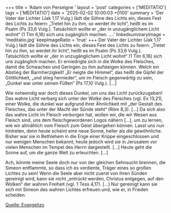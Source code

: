 +++
title = 'Adam von Perseigne  '
layout = 'post'
categories = ['MEDITATIO']
tags = ['MEDITATIO']
date = '2025-02-02 10:00:03 +0100'
summary = 'Der Vater der Lichter (Jak 1,17 Vulg.) lädt die Söhne des Lichts ein, dieses Fest des Lichts zu feiern: „Tretet hin zu ihm, so werdet ihr licht“, heißt es im Psalm (Ps 33,6 Vulg.). Tatsächlich wollte er „der in unzugänglichem Licht wohnt“ (1 Tim 6,16) sich uns zugänglich machen. ....'
linkedsummaryImage = 'meditatio.jpg'
keepImageRatio = 'true'
+++
Der Vater der Lichter (Jak 1,17 Vulg.) lädt die Söhne des Lichts ein, dieses Fest des Lichts zu feiern: „Tretet hin zu ihm, so werdet ihr licht“, heißt es im Psalm (Ps 33,6 Vulg.). Tatsächlich wollte er „der in unzugänglichem Licht wohnt“ (1 Tim 6,16) sich uns zugänglich machen. Er erniedrigte sich in die Wolke des Fleisches, damit die Schwachen und Geringen zu ihm aufsteigen können.<!--more--> Welch ein Abstieg der Barmherzigkeit! „Er neigte die Himmel“, das heißt die Gipfel der Göttlichkeit, „und stieg hernieder“, um im Fleisch gegenwärtig zu sein, „Dunkel war unter seinen Füßen“ (Ps 17,10 Vulg.). [...]
 
Wie notwendig war doch dieses Dunkel, um uns das Licht zurückzugeben! Das wahre Licht verbarg sich unter der Wolke des Fleisches (vgl. Ex 13,21), einer Wolke, die dunkel war aufgrund ihrer Ähnlichkeit mit „der Gestalt des Fleisches, das unter der Macht der Sünde steht“ (Röm 8,3). [...] Da sich also das wahre Licht im Fleisch verborgen hat, wollen wir, die wir Wesen aus Fleisch sind, uns dem fleischgewordenen Logos nähern [...], um zu lernen, wie wir allmählich vom Fleisch zum Geist übergehen können. Lasst uns nun hintreten, denn heute scheint eine neue Sonne, heller als die gewöhnliche. Bisher war sie in Bethlehem in die Enge einer Krippe eingeschlossen und nur wenigen Menschen bekannt; heute jedoch wird sie in Jerusalem vor vielen Menschen im Tempel des Herrn dargestellt. [...] Heute geht die Sonne auf, um die ganze Welt zu erleuchten. [...]
 
Ach, könnte meine Seele doch nur von der gleichen Sehnsucht brennen, die Simeon entflammte, so dass ich es verdiente, Träger eines so großen Lichtes zu sein! Wenn die Seele aber nicht zuerst von ihren Sünden gereinigt wird, kann sie nicht „entrückt werden, Christus entgegen, auf den Wolken“ der wahren Freiheit (vgl. 1 Tess 4,17). […] Nur gereinigt kann sie sich mit Simeon des wahren Lichtes erfreuen und, wie er, in Frieden scheiden.


[Quelle: Evangelizo](https://evangeliumtagfuertag.org/DE/gospel)
